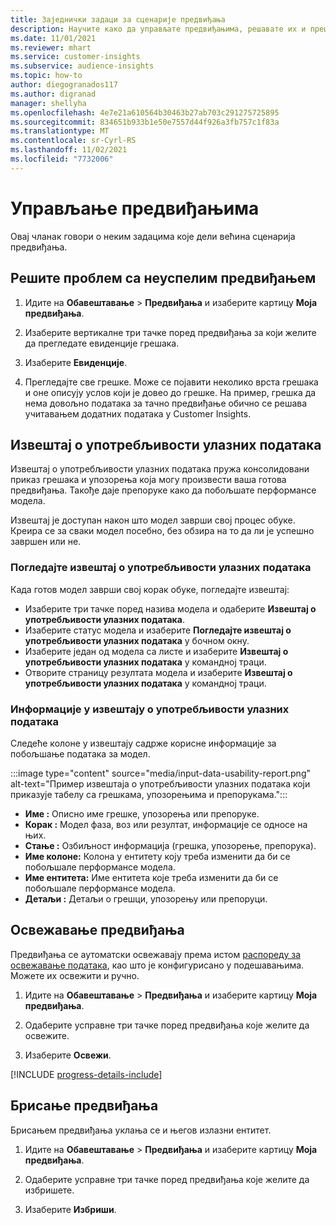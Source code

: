 ```yaml
---
title: Заједнички задаци за сценарије предвиђања
description: Научите како да управљате предвиђањима, решавате их и прецизирате.
ms.date: 11/01/2021
ms.reviewer: mhart
ms.service: customer-insights
ms.subservice: audience-insights
ms.topic: how-to
author: diegogranados117
ms.author: digranad
manager: shellyha
ms.openlocfilehash: 4e7e21a610564b30463b27ab703c291275725895
ms.sourcegitcommit: 834651b933b1e50e7557d44f926a3fb757c1f83a
ms.translationtype: MT
ms.contentlocale: sr-Cyrl-RS
ms.lasthandoff: 11/02/2021
ms.locfileid: "7732006"
---
```

# <a name="manage-predictions"></a>Управљање предвиђањима

Овај чланак говори о неким задацима које дели већина сценарија предвиђања.

## <a name="troubleshoot-a-failed-prediction"></a>Решите проблем са неуспелим предвиђањем

1. Идите на **Обавештавање** > **Предвиђања** и изаберите картицу **Моја предвиђања**.

1. Изаберите вертикалне три тачке поред предвиђања за који желите да прегледате евиденције грешака.

1. Изаберите **Евиденције**.

1. Прегледајте све грешке. Може се појавити неколико врста грешака и оне описују услов који је довео до грешке. На пример, грешка да нема довољно података за тачно предвиђање обично се решава учитавањем додатних података у Customer Insights.

## <a name="input-data-usability-report"></a>Извештај о употребљивости улазних података

Извештај о употребљивости улазних података пружа консолидовани приказ грешака и упозорења која могу произвести ваша готова предвиђања. Такође даје препоруке како да побољшате перформансе модела.

Извештај је доступан након што модел заврши свој процес обуке. Креира се за сваки модел посебно, без обзира на то да ли је успешно завршен или не.

### <a name="view-the-input-data-usability-report"></a>Погледајте извештај о употребљивости улазних података

Када готов модел заврши свој корак обуке, погледајте извештај:
- Изаберите три тачке поред назива модела и одаберите **Извештај о употребљивости улазних података**.
- Изаберите статус модела и изаберите **Погледајте извештај о употребљивости улазних података** у бочном окну.
- Изаберите један од модела са листе и изаберите **Извештај о употребљивости улазних података** у командној траци.
- Отворите страницу резултата модела и изаберите **Извештај о употребљивости улазних података** у командној траци.

### <a name="information-in-the-input-data-usability-report"></a>Информације у извештају о употребљивости улазних података

Следеће колоне у извештају садрже корисне информације за побољшање података за модел.

:::image type="content" source="media/input-data-usability-report.png" alt-text="Пример извештаја о употребљивости улазних података који приказује табелу са грешкама, упозорењима и препорукама.":::

- **Име :** Описно име грешке, упозорења или препоруке.
- **Корак :** Модел фаза, воз или резултат, информације се односе на њих.
- **Стање :** Озбиљност информација (грешка, упозорење, препорука).
- **Име колоне:** Колона у ентитету коју треба изменити да би се побољшале перформансе модела.
- **Име ентитета:** Име ентитета које треба изменити да би се побољшале перформансе модела.
- **Детаљи :** Детаљи о грешци, упозорењу или препоруци.

## <a name="refresh-a-prediction"></a>Освежавање предвиђања

Предвиђања се аутоматски освежавају према истом [распореду за освежавање података](system.md#schedule-tab), као што је конфигурисано у подешавањима. Можете их освежити и ручно.

1. Идите на **Обавештавање** > **Предвиђања** и изаберите картицу **Моја предвиђања**.

1. Одаберите усправне три тачке поред предвиђања које желите да освежите.

1. Изаберите **Освежи**.

[!INCLUDE [progress-details-include](../includes/progress-details-pane.md)]

## <a name="delete-a-prediction"></a>Брисање предвиђања

Брисањем предвиђања уклања се и његов излазни ентитет.

1. Идите на **Обавештавање** > **Предвиђања** и изаберите картицу **Моја предвиђања**.

1. Одаберите усправне три тачке поред предвиђања које желите да избришете.

1. Изаберите **Избриши**.
